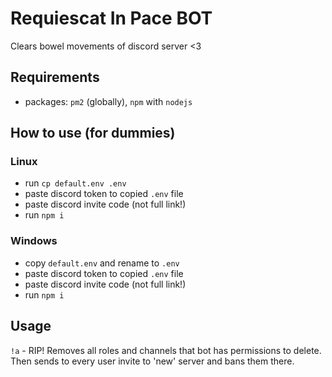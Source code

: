 # Requiescat In Pace BOT

Clears bowel movements of discord server <3

## Requirements

- packages: `pm2` (globally), `npm` with `nodejs`

## How to use (for dummies)

### Linux

- run `cp default.env .env`
- paste discord token to copied `.env` file
- paste discord invite code (not full link!)
- run `npm i`

### Windows

- copy `default.env` and rename to `.env`
- paste discord token to copied `.env` file
- paste discord invite code (not full link!)
- run `npm i`

## Usage

`!a` - RIP! Removes all roles and channels that bot has permissions to delete. Then sends to every user invite to 'new' server and bans them there.
